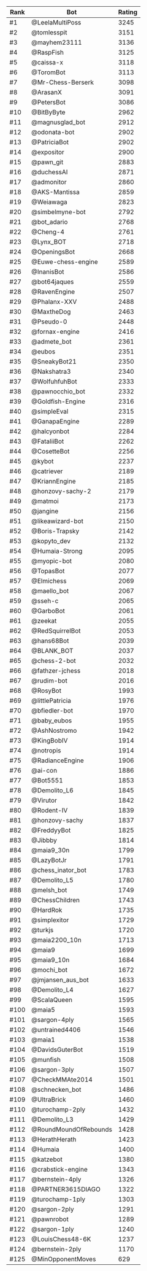 Rank|Bot|Rating
---|---|---
#1|@LeelaMultiPoss|3245
#2|@tomlesspit|3151
#3|@mayhem23111|3136
#4|@RaspFish|3125
#5|@caissa-x|3118
#6|@ToromBot|3113
#7|@Mr-Chess-Berserk|3098
#8|@ArasanX|3091
#9|@PetersBot|3086
#10|@BitByByte|2962
#11|@magnusglad_bot|2912
#12|@odonata-bot|2902
#13|@PatriciaBot|2902
#14|@expositor|2900
#15|@pawn_git|2883
#16|@duchessAI|2871
#17|@admonitor|2860
#18|@AKS-Mantissa|2859
#19|@Weiawaga|2823
#20|@simbelmyne-bot|2792
#21|@bot_adario|2768
#22|@Cheng-4|2761
#23|@Lynx_BOT|2718
#24|@OpeningsBot|2668
#25|@Euwe-chess-engine|2589
#26|@InanisBot|2586
#27|@bot64jaques|2559
#28|@RavenEngine|2507
#29|@Phalanx-XXV|2488
#30|@MaxtheDog|2463
#31|@Pseudo-0|2448
#32|@fornax-engine|2416
#33|@admete_bot|2361
#34|@eubos|2351
#35|@SneakyBot21|2350
#36|@Nakshatra3|2340
#37|@WolfuhfuhBot|2333
#38|@pawnocchio_bot|2332
#39|@Goldfish-Engine|2316
#40|@simpleEval|2315
#41|@GanapaEngine|2289
#42|@halcyonbot|2284
#43|@FataliiBot|2262
#44|@CosetteBot|2256
#45|@kybot|2237
#46|@catriever|2189
#47|@KriannEngine|2185
#48|@honzovy-sachy-2|2179
#49|@matmoi|2173
#50|@jangine|2156
#51|@likeawizard-bot|2150
#52|@Boris-Trapsky|2142
#53|@kopyto_dev|2132
#54|@Humaia-Strong|2095
#55|@myopic-bot|2080
#56|@TopasBot|2077
#57|@Elmichess|2069
#58|@maello_bot|2067
#59|@sseh-c|2065
#60|@GarboBot|2061
#61|@zeekat|2055
#62|@RedSquirrelBot|2053
#63|@hans68Bot|2039
#64|@BLANK_BOT|2037
#65|@chess-2-bot|2032
#66|@fathzer-jchess|2018
#67|@rudim-bot|2016
#68|@RosyBot|1993
#69|@littlePatricia|1976
#70|@bfiedler-bot|1970
#71|@baby_eubos|1955
#72|@AshNostromo|1942
#73|@KingBobIV|1914
#74|@notropis|1914
#75|@RadianceEngine|1906
#76|@ai-con|1886
#77|@Bot5551|1853
#78|@Demolito_L6|1845
#79|@Virutor|1842
#80|@Rodent-IV|1839
#81|@honzovy-sachy|1837
#82|@FreddyyBot|1825
#83|@Jibbby|1814
#84|@maia9_30n|1799
#85|@LazyBotJr|1791
#86|@chess_inator_bot|1783
#87|@Demolito_L5|1780
#88|@melsh_bot|1749
#89|@ChessChildren|1743
#90|@HardRok|1735
#91|@simplexitor|1729
#92|@turkjs|1720
#93|@maia2200_10n|1713
#94|@maia9|1699
#95|@maia9_10n|1684
#96|@mochi_bot|1672
#97|@jmjansen_aus_bot|1633
#98|@Demolito_L4|1627
#99|@ScalaQueen|1595
#100|@maia5|1593
#101|@sargon-4ply|1565
#102|@untrained4406|1546
#103|@maia1|1538
#104|@DavidsGuterBot|1519
#105|@munfish|1508
#106|@sargon-3ply|1507
#107|@CheckMMAte2014|1501
#108|@schnecken_bot|1486
#109|@UltraBrick|1460
#110|@turochamp-2ply|1432
#111|@Demolito_L3|1429
#112|@RoundMoundOfRebounds|1428
#113|@HerathHerath|1423
#114|@Humaia|1400
#115|@katzebot|1380
#116|@crabstick-engine|1343
#117|@bernstein-4ply|1326
#118|@PARTNER3615DIAGO|1322
#119|@turochamp-1ply|1303
#120|@sargon-2ply|1291
#121|@pawnrobot|1289
#122|@sargon-1ply|1240
#123|@LouisChess48-6K|1237
#124|@bernstein-2ply|1170
#125|@MinOpponentMoves|629
